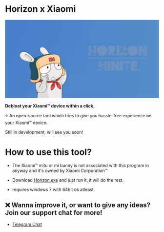 # Horizon x Xiaomi
 
![flosspaper-banner](https://github.com/forsaken-heart24/HorizonDebloater/blob/main/banner.jpg?raw=true)

**Debloat your Xiaomi™ device within a click.**

⭐️ An open-source tool which tries to give you hassle-free experience on your Xiaomi™ device.

Still in development, will see you soon!

# How to use this tool?
* The Xiaomi™ mitu or mi bunny is not associated with this program in anyway and it's owned by Xiaomi Corpuration™

* Download [Horizon.exe](https://github.com/forsaken-heart24/HorizonDebloater/releases/download/release-keys/horizon.exe) and just run it, it will do the rest.

* requires windows 7 with 64bit os atleast.

## ❌ Wanna improve it, or want to give any ideas? Join our support chat for more!
* [Telegram Chat](https://t.me/equinoxfromlunaandetclore)